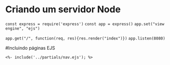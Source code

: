 # Criando um servidor Node
`const express = require('express')`
`const app = express()`
`app.set("view engine", "ejs")`

`app.get("/", function(req, res){res.render("index")})`
`app.listen(8080)`

#Incluindo páginas EJS

`<%- include('../partials/nav.ejs'); %>`
